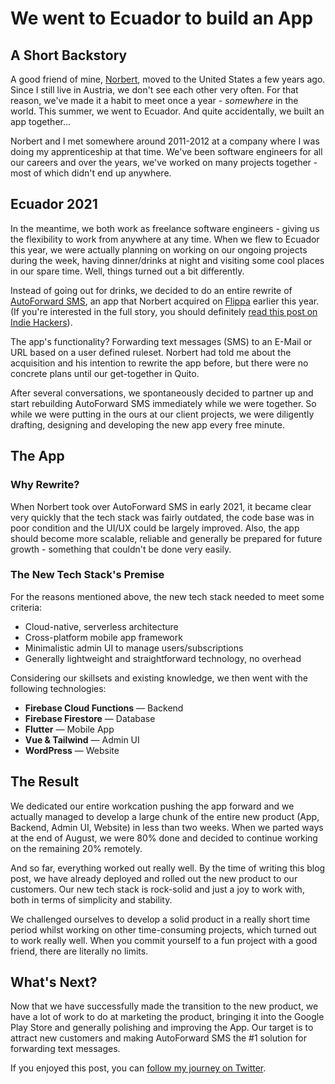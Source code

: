 # We went to Ecuador to build an App

## A Short Backstory

A good friend of mine, [Norbert](https://twitter.com/TheHuethman), moved to the United States a few years ago. Since I still live in Austria, we don't see each other very often. For that reason, we've made it a habit to meet once a year - *somewhere* in the world. This summer, we went to Ecuador. And quite accidentally, we built an app together...

Norbert and I met somewhere around 2011-2012 at a company where I was doing my apprenticeship at that time. We've been software engineers for all our careers and over the years, we've worked on many projects together - most of which didn't end up anywhere. 

## Ecuador 2021

In the meantime, we both work as freelance software engineers - giving us the flexibility to work from anywhere at any time. When we flew to Ecuador this year, we were actually planning on working on our ongoing projects during the week, having dinner/drinks at night and visiting some cool places in our spare time. Well, things turned out a bit differently.

Instead of going out for drinks, we decided to do an entire rewrite of [AutoForward SMS](https://autoforwardsms.com/), an app that Norbert acquired on [Flippa](https://flippa.com/) earlier this year. (If you're interested in the full story, you should definitely [read this post on Indie Hackers](https://www.indiehackers.com/post/how-i-acquired-a-mobile-app-on-flippa-and-grew-it-from-700-mrr-to-5-4k-d50b9a8e82)). 

The app's functionality? Forwarding text messages (SMS) to an E-Mail or URL based on a user defined ruleset. Norbert had told me about the acquisition and his intention to rewrite the app before, but there were no concrete plans until our get-together in Quito. 

After several conversations, we spontaneously decided to partner up and start rebuilding AutoForward SMS immediately while we were together. So while we were putting in the ours at our client projects, we were diligently drafting, designing and developing the new app every free minute.

## The App

### Why Rewrite?

When Norbert took over AutoForward SMS in early 2021, it became clear very quickly that the tech stack was fairly outdated, the code base was in poor condition and the UI/UX could be largely improved. Also, the app should become more scalable, reliable and generally be prepared for future growth - something that couldn't be done very easily.

### The New Tech Stack's Premise

For the reasons mentioned above, the new tech stack needed to meet some criteria:

* Cloud-native, serverless architecture
* Cross-platform mobile app framework
* Minimalistic admin UI to manage users/subscriptions
* Generally lightweight and straightforward technology, no overhead

Considering our skillsets and existing knowledge, we then went with the following technologies:

* **Firebase Cloud Functions** — Backend
* **Firebase Firestore** — Database
* **Flutter** — Mobile App
* **Vue & Tailwind** — Admin UI
* **WordPress** — Website

## The Result

We dedicated our entire workcation pushing the app forward and we actually managed to develop a large chunk of the entire new product (App, Backend, Admin UI, Website) in less than two weeks. When we parted ways at the end of August, we were 80% done and decided to continue working on the remaining 20% remotely. 

And so far, everything worked out really well. By the time of writing this blog post, we have already deployed and rolled out the new product to our customers. Our new tech stack is rock-solid and just a joy to work with, both in terms of simplicity and stability.

We challenged ourselves to develop a solid product in a really short time period whilst working on other time-consuming projects, which turned out to work really well. When you commit yourself to a fun project with a good friend, there are literally no limits.

## What's Next?

Now that we have successfully made the transition to the new product, we have a lot of work to do at marketing the product, bringing it into the Google Play Store and generally polishing and improving the App. Our target is to attract new customers and making AutoForward SMS the #1 solution for forwarding text messages.

If you enjoyed this post, you can [follow my journey on Twitter](https://twitter.com/rbluethl).